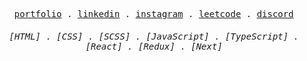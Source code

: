 <p align="center">
  <samp>
    <a href="https://hc-b666me-bobbys-projects-8a5a6d30.vercel.app/">portfolio</a> .
    <a href="https://www.linkedin.com/in/muhammadbobur-abdukarimov-131362243">linkedin</a> .
    <a href="https://www.instagram.com/hc_b666">instagram</a> .
    <a href="https://leetcode.com/u/hc-b666">leetcode</a> .
    <a href="https://discord.com/users/1239424605534421022">discord</a> 
  </samp>
</p>
<h6 align="center">
  <samp>
    [HTML] .
    [CSS] .
    [SCSS] .
    [JavaScript] .
    [TypeScript] .
    [React] .
    [Redux] .
    [Next] 
  </samp>
</h6>
